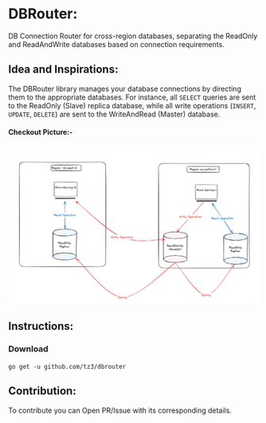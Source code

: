 # DBRouter:

DB Connection Router for cross-region databases, separating the ReadOnly and ReadAndWrite databases based on connection requirements.


## Idea and Inspirations:
The DBRouter library manages your database connections by directing them to the appropriate databases. 
For instance, all `SELECT` queries are sent to the ReadOnly (Slave) replica database, while all write operations (`INSERT`, `UPDATE`, `DELETE`) are sent to the WriteAndRead (Master) database.

#### Checkout Picture:-
![alt text](image.png)

## Instructions:
### Download
`go get -u github.com/tz3/dbrouter`

## Contribution:
To contribute you can Open PR/Issue with its corresponding details.